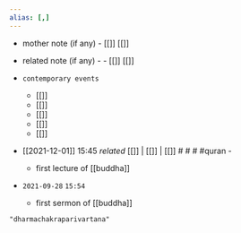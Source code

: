 ```yaml
---
alias: [,]
---
```

- mother note (if any)
		- [[]] [[]]
- related note (if any) -
		- [[]] [[]]
- `contemporary events`
	- [[]]
	- [[]]
	- [[]]
	- [[]]
	- [[]]

- [[2021-12-01]] 15:45 _related_ [[]] | [[]] | [[]] # # # #quran - 
	- first lecture of [[buddha]]
- `2021-09-28`  `15:54`
	- first sermon of [[buddha]]

```query
"dharmachakraparivartana"
```